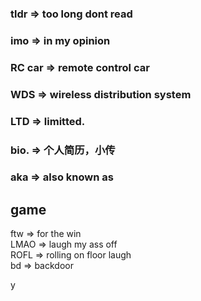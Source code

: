 ### tldr    => too long dont read 
### imo     => in my opinion
### RC car  => remote control car  
### WDS     => wireless distribution system  
### LTD     => limitted. 
### bio.    => 个人简历，小传  
### aka     => also known as  
### 






## game  
ftw => for the win  
LMAO => laugh my ass off  
ROFL => rolling on floor laugh  
bd => backdoor   

y
